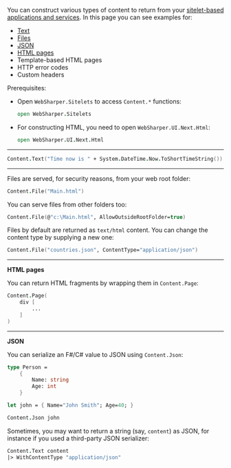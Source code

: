 <!-- ID:83541 -->

You can construct various types of content to return from your [sitelet-based applications and services](//forums.websharper.com/topic/83535). In this page you can see examples for:

 * [Text](http://forums.websharper.com/topic/83541#83777)
 * [Files](http://forums.websharper.com/topic/83541#83778)
 * [JSON](http://forums.websharper.com/topic/83541#83860)
 * [HTML pages](http://forums.websharper.com/topic/83541#83781)
 * Template-based HTML pages
 * HTTP error codes
 * Custom headers

Prerequisites:

 * Open `WebSharper.Sitelets` to access `Content.*` functions:
   ```fsharp
   open WebSharper.Sitelets
   ```
 * For constructing HTML, you need to open `WebSharper.UI.Next.Html`:
    ```fsharp
    open WebSharper.UI.Next.Html
    ```


---

<!-- ID:83777 -->

```fsharp
Content.Text("Time now is " + System.DateTime.Now.ToShortTimeString())
```


---

<!-- ID:83778 -->

Files are served, for security reasons, from your web root folder:

```fsharp
Content.File("Main.html")
```

You can serve files from other folders too:

```fsharp
Content.File(@"c:\Main.html", AllowOutsideRootFolder=true)
```

Files by default are returned as `text/html` content. You can change the content type by supplying a new one:

```fsharp
Content.File("countries.json", ContentType="application/json")
```


---

<!-- ID:83781 -->

**HTML pages**

You can return HTML fragments by wrapping them in `Content.Page`:

```fsharp
Content.Page(
    div [
        ...
    ]
)
```


---

<!-- ID:83860 -->

**JSON**

You can serialize an F#/C# value to JSON using `Content.Json`:

```fsharp
type Person =
    {
        Name: string
        Age: int
    }

let john = { Name="John Smith"; Age=40; }

Content.Json john
```

Sometimes, you may want to return a string (say, `content`) as JSON, for instance if you used a third-party JSON serializer:

```fsharp
Content.Text content
|> WithContentType "application/json"
```
